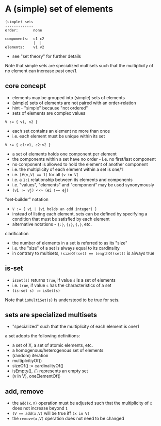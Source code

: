 
<!-- ======================================================================= -->
# A (simple) set of elements

```
(simple) sets
-------------
order:       none

components:  c1 c2
             |  |
elements:    v1 v2
```

* see "set theory" for further details

Note that simple sets are specialized multisets such that the multiplicity of
no element can increase past one/1.

<!-- ======================================================================= -->
## core concept

* elements may be grouped into (simple) sets of elements
* (simple) sets of elements are not paired with an order-relation
* hint - "simple" because "not ordered"
* sets of elements are complex values

`V := { v1, v2 }`

* each set contains an element no more than once
* i.e. each element must be unique within its set

`V := { c1:v1, c2:v2 }`

* a set of elements holds one component per element
* the components within a set have no order - i.e. no first/last component
* no component is allowed to hold the element of another component
* i.e. the multiplicity of each element within a set is one/1
* i.e. `(#(v,V) == 1)` for all `(v in V)`
* i.e. a `1:1` relationship between its elements and components
* i.e. "values", "elements" and "component" may be used synonymously
* `(vi != vj) <-> (ei !== ej)`

"set-builder" notation

* `V := { vi | (vi holds an odd integer) }`
* instead of listing each element, sets can be defined by
  specifying a condition that must be satisfied by each element
* alternative notations - `{:}`, `{;}`, `{,}`, etc.

clarification

* the number of elements in a set is referred to as its "size"
* i.e. the "size" of a set is always equal to its cardinality
* in contrary to multisets, `(sizeOf(set) == lengthOf(set))` is always true

<!-- ======================================================================= -->
## is-set

* `isSet(s)` returns `true`, if value `s` is a set of elements
* i.e. `true`, if value `s` has the characteristics of a set
* `(is-set s) := isSet(s)`

Note that `isMultiSet(s)` is understood to be true for sets.

<!-- ======================================================================= -->
## sets are specialized multisets

* "specialized" such that the multiplicity of each element is one/1

a set adopts the following definitions:

* a set of X, a set of atomic elements, etc.
* a homogenous/heterogenous set of elements
* (random) iteration
* multiplcitiyOf()
* sizeOf() := cardinalityOf()
* isEmpty(), `{}` represents an empty set
* (v in V), oneElementOf()

<!-- ======================================================================= -->
## add, remove

* the `add(x,V)` operation must be adjusted such that the
  multiplicity of `x` does not increase beyond `1`
* `(V == add(x,V)` will be true iff `(x in V)`
* the `remove(x,V)` operation does not need to be changed
